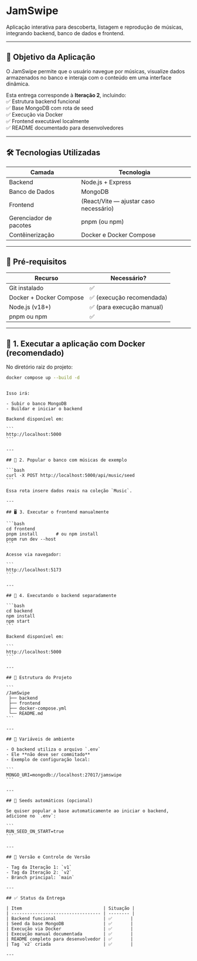 # JamSwipe

Aplicação interativa para descoberta, listagem e reprodução de músicas, integrando backend, banco de dados e frontend.

---

## 🎯 Objetivo da Aplicação

O JamSwipe permite que o usuário navegue por músicas, visualize dados armazenados no banco e interaja com o conteúdo em uma interface dinâmica.

Esta entrega corresponde à **Iteração 2**, incluindo:  
✅ Estrutura backend funcional  
✅ Base MongoDB com rota de seed  
✅ Execução via Docker  
✅ Frontend executável localmente  
✅ README documentado para desenvolvedores

---

## 🛠️ Tecnologias Utilizadas

| Camada                 | Tecnologia                             |
| ---------------------- | -------------------------------------- |
| Backend                | Node.js + Express                      |
| Banco de Dados         | MongoDB                                |
| Frontend               | (React/Vite — ajustar caso necessário) |
| Gerenciador de pacotes | pnpm (ou npm)                          |
| Contêinerização        | Docker e Docker Compose                |

---

## 📌 Pré-requisitos

| Recurso                 | Necessário?               |
| ----------------------- | ------------------------- |
| Git instalado           | ✅                        |
| Docker + Docker Compose | ✅ (execução recomendada) |
| Node.js (v18+)          | ✅ (para execução manual) |
| pnpm ou npm             | ✅                        |

---

## 🚀 1. Executar a aplicação com Docker (recomendado)

No diretório raiz do projeto:

```bash
docker compose up --build -d
```

````

Isso irá:

- Subir o banco MongoDB
- Buildar e iniciar o backend

Backend disponível em:

```
http://localhost:5000
```

---

## 🎵 2. Popular o banco com músicas de exemplo

```bash
curl -X POST http://localhost:5000/api/music/seed
```

Essa rota insere dados reais na coleção `Music`.

---

## 🖥️ 3. Executar o frontend manualmente

```bash
cd frontend
pnpm install       # ou npm install
pnpm run dev --host
```

Acesse via navegador:

```
http://localhost:5173
```

---

## 🔧 4. Executando o backend separadamente

```bash
cd backend
npm install
npm start
```

Backend disponível em:

```
http://localhost:5000
```

---

## 📂 Estrutura do Projeto

```
/JamSwipe
 ├── backend
 ├── frontend
 ├── docker-compose.yml
 └── README.md
```

---

## 🔐 Variáveis de ambiente

- O backend utiliza o arquivo `.env`
- Ele **não deve ser commitado**
- Exemplo de configuração local:

```
MONGO_URI=mongodb://localhost:27017/jamswipe
```

---

## 🧪 Seeds automáticos (opcional)

Se quiser popular a base automaticamente ao iniciar o backend, adicione no `.env`:

```
RUN_SEED_ON_START=true
```

---

## 📌 Versão e Controle de Versão

- Tag da Iteração 1: `v1`
- Tag da Iteração 2: `v2`
- Branch principal: `main`

---

## ✅ Status da Entrega

| Item                               | Situação |
| ---------------------------------- | -------- |
| Backend funcional                  | ✅       |
| Seed da base MongoDB               | ✅       |
| Execução via Docker                | ✅       |
| Execução manual documentada        | ✅       |
| README completo para desenvolvedor | ✅       |
| Tag `v2` criada                    | ✅       |

---
````
